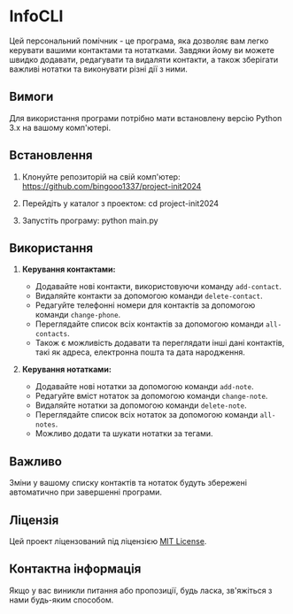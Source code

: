 # InfoCLI

Цей персональний помічник - це програма, яка дозволяє вам легко керувати вашими контактами та нотатками. Завдяки йому ви можете швидко додавати, редагувати та видаляти контакти, а також зберігати важливі нотатки та виконувати різні дії з ними.

## Вимоги

Для використання програми потрібно мати встановлену версію Python 3.x на вашому комп'ютері.

## Встановлення

1. Клонуйте репозиторій на свій комп'ютер:
https://github.com/bingooo1337/project-init2024

2. Перейдіть у каталог з проектом:
cd project-init2024

3. Запустіть програму:
python main.py

## Використання

1. **Керування контактами:**
   - Додавайте нові контакти, використовуючи команду `add-contact`.
   - Видаляйте контакти за допомогою команди `delete-contact`.
   - Редагуйте телефонні номери для контактів за допомогою команди `change-phone`.
   - Переглядайте список всіх контактів за допомогою команди `all-contacts`.
   - Також є можливість додавати та переглядати інші дані контактів, такі як адреса, електронна пошта та дата народження.

2. **Керування нотатками:**
   - Додавайте нові нотатки за допомогою команди `add-note`.
   - Редагуйте вміст нотаток за допомогою команди `change-note`.
   - Видаляйте нотатки за допомогою команди `delete-note`.
   - Переглядайте список всіх нотаток за допомогою команди `all-notes`.
   - Можливо додати та шукати нотатки за тегами.

## Важливо

Зміни у вашому списку контактів та нотаток будуть збережені автоматично при завершенні програми.

## Ліцензія

Цей проект ліцензований під ліцензією [MIT License](LICENSE).

## Контактна інформація

Якщо у вас виникли питання або пропозиції, будь ласка, зв'яжіться з нами будь-яким способом.

